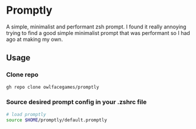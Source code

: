 # Promptly
A simple, minimalist and performant zsh prompt. I found it really annoying trying to find a good simple minimalist prompt that was performant so I had ago at making my own.

## Usage
### Clone repo 
```zsh
gh repo clone owlfacegames/promptly
```
### Source desired prompt config in your .zshrc file
```zsh
# load promptly
source $HOME/promptly/default.promptly
```
